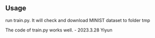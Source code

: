 ## Usage
run train.py. It will check and download MINIST dataset to folder tmp

The code of train.py works well. - 2023.3.28 Yiyun